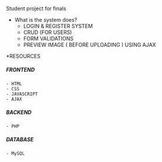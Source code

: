 Student project for finals



* What is the system does?
  - LOGIN & REGISTER SYSTEM
  - CRUD (FOR USERS)
  - FORM VALIDATIONS
  - PREVIEW IMAGE ( BEFORE UPLOADING ) USING AJAX


 *RESOURCES

  ##### FRONTEND
    - HTML
    - CSS
    - JAVASCRIPT
    - AJAX

  ##### BACKEND
    - PHP

  ##### DATABASE
    - MySQL
 
  
  
  
